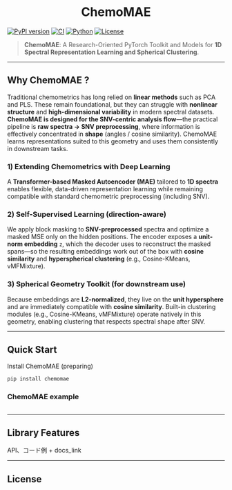 <h1 align="center">ChemoMAE</h1>

[![PyPI version](https://img.shields.io/pypi/v/chemomae.svg)](https://pypi.org/project/chemomae/)
[![CI](https://github.com/Mantis-Ryuji/ChemoMAE/actions/workflows/ci.yml/badge.svg)](https://github.com/Mantis-Ryuji/ChemoMAE/actions/workflows/ci.yml)
[![Python](https://img.shields.io/pypi/pyversions/chemomae.svg)](https://pypi.org/project/chemomae/)
[![License](https://img.shields.io/badge/license-Apache--2.0-blue.svg)](LICENSE)


> **ChemoMAE**: A Research-Oriented PyTorch Toolkit and Models for **1D Spectral Representation Learning and Spherical Clustering**.

---

## Why ChemoMAE ?

Traditional chemometrics has long relied on **linear methods** such as PCA and PLS. These remain foundational, but they can struggle with **nonlinear structure** and **high-dimensional variability** in modern spectral datasets.
<br>
**ChemoMAE is designed for the SNV-centric analysis flow**—the practical pipeline is **raw spectra → SNV preprocessing**, where information is effectively concentrated in **shape** (angles / cosine similarity). ChemoMAE learns representations suited to this geometry and uses them consistently in downstream tasks.

### 1) Extending Chemometrics with Deep Learning

A **Transformer-based Masked Autoencoder (MAE)** tailored to **1D spectra** enables flexible, data-driven representation learning while remaining compatible with standard chemometric preprocessing (including SNV).

### 2) Self-Supervised Learning (direction-aware)

We apply block masking to **SNV-preprocessed** spectra and optimize a masked MSE only on the hidden positions. The encoder exposes a **unit-norm embedding** `z`, which the decoder uses to reconstruct the masked spans—so the resulting embeddings work out of the box with **cosine similarity** and **hyperspherical clustering** (e.g., Cosine-KMeans, vMFMixture).

### 3) Spherical Geometry Toolkit (for downstream use)

Because embeddings are **L2-normalized**, they live on the **unit hypersphere** and are immediately compatible with **cosine similarity**. Built-in clustering modules (e.g., Cosine-KMeans, vMFMixture) operate natively in this geometry, enabling clustering that respects spectral shape after SNV.

---

## Quick Start

Install ChemoMAE (preparing)

```bash
pip install chemomae
```

### ChemoMAE example

```python

```

---

## Library Features

API、コード例 + docs_link

---

## License
